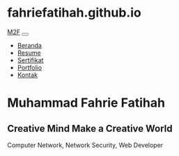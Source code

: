 # fahriefatihah.github.io
<!DOCTYPE html>
<html lang="en">

<head>
  <meta charset="utf-8">
  <meta content="width=device-width, initial-scale=1.0" name="viewport">

  <meta content="" name="descriptison">
  <meta content="" name="keywords">

  <!-- Favicons -->
  <link href="img/favicon.png" rel="icon">
  <link href="img/apple-touch-icon.png" rel="apple-touch-icon">

  <!-- Vendor CSS Files -->
  <link href="vendor/bootstrap/css/bootstrap.min.css" rel="stylesheet">
  <link href="vendor/font-awesome/css/font-awesome.min.css" rel="stylesheet">
  <link href="vendor/ionicons/css/ionicons.min.css" rel="stylesheet">
  <link href="vendor/owl.carousel/assets/owl.carousel.min.css" rel="stylesheet">
  <link href="vendor/venobox/venobox.css" rel="stylesheet">

  <!-- Template Main CSS File -->
  <link href="css/style.css" rel="stylesheet">

</head>

<body id="page-top">

  <!-- ======= Header/ Navbar ======= -->
  <nav class="navbar navbar-b navbar-trans navbar-expand-md fixed-top" id="mainNav">
    <div class="container">
      <a class="navbar-brand js-scroll" href="#page-top">M2F</a>
      <button class="navbar-toggler collapsed" type="button" data-toggle="collapse" data-target="#navbarDefault" aria-controls="navbarDefault" aria-expanded="false" aria-label="Toggle navigation">
        <span></span>
        <span></span>
        <span></span>
      </button>
      <div class="navbar-collapse collapse justify-content-end " id="navbarDefault">
        <ul class="navbar-nav">
          <li class="nav-item">
            <a class="nav-link js-scroll active" href="index.html">Beranda</a>
          </li>
          <li class="nav-item">
            <a class="nav-link js-scroll" href="#about">Resume</a>
          </li>
          <li class="nav-item">
            <a class="nav-link js-scroll" href="#service">Sertifikat</a>
          </li>
          <li class="nav-item">
            <a class="nav-link js-scroll" href="#work">Portfolio</a>
          </li>
          <li class="nav-item">
            <a class="nav-link js-scroll" href="#contact">Kontak</a>
          </li>
        </ul>
      </div>
    </div>
  </nav>

  <!-- ======= Intro Section ======= -->
  <div id="home" class="intro route bg-image" style="background-image: url(img/home.jpg)">
    <div class="overlay-itro"></div>
    <div class="intro-content display-table">
      <div class="table-cell">
        <div class="container">
          <!--<p class="display-6 color-d">Hello, world!</p>-->
          <h1 class="intro-title mb-4">Muhammad Fahrie Fatihah </h1>
          <h2 class="text-white"> Creative Mind Make a Creative World </h2>
          <p class="intro-subtitle"><span class="text-slider-items">Computer Network, Network Security, Web Developer</span><strong class="text-slider"></strong></p>
          <!-- <p class="pt-3"><a class="btn btn-primary btn js-scroll px-4" href="#about" role="button">Learn More</a></p> -->
        </div>
      </div>
    </div>
  </div><!-- End Intro Section -->

  <main id="main">

</body>

</html>
